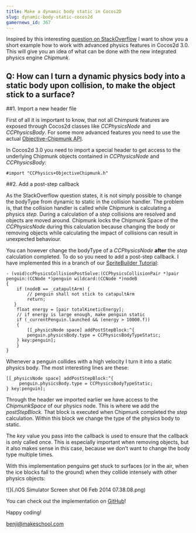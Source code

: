```yaml
---
title: Make a dynamic body static in Cocos2D
slug: dynamic-body-static-cocos2d
gamernews_id: 367
---
```


Inspired by this interesting [question on StackOverflow](http://stackoverflow.com/questions/21593519/how-to-make-a-dynamic-body-static-in-cocos2d-v3-0-with-chipmunk/21606421#21606421) I want to show you a short example how to work with advanced physics features in Cocos2d 3.0. This will give you an idea of what can be done with the new integrated physics engine *Chipmunk*.

## Q: How can I turn a dynamic physics body into a static body upon collision, to make the object stick to a surface?</span>

##1. Import a new header file

First of all it is important to know, that not all Chimpunk features are exposed through Cocos2d classes like *CCPhysicsNode* and *CCPhysicsBody*. For some more advanced features you need to use the actual [Objective-Chipmunk API](https://chipmunk-physics.net/release/Chipmunk-5.x/Objective-Chipmunk-5.3.5-Docs/index.html).

In Cocos2d 3.0 you need to import a special header to get access to the underlying Chipmunk objects contained in *CCPhysicsNode* and *CCPhysicsBody:*

    #import "CCPhysics+ObjectiveChipmunk.h"

##2. Add a post-step callback</span>

As the StackOverflow question states, it is not simply possible to change the bodyType from dynamic to static in the collision handler. The problem is, that the collision handler is called while Chipmunk is calculating a physics *step*. During a calculation of a *step* collisions are resolved and objects are moved around. Chipmunk locks the Chipmunk Space of the *CCPhysicsNode* during this calculation because changing the body or removing objects while calculating the impact of collisions can result in unexpected behaviour.

You can however change the bodyType of a *CCPhysicsNode* **after** the *step* calculation completed. To do so you need to add a post-step callback. I have implemented this in a branch of our [SpriteBuilder Tutorial](https://www.makeschool.com/tutorials/getting-started-with-spritebuilder/):

    - (void)ccPhysicsCollisionPostSolve:(CCPhysicsCollisionPair *)pair penguin:(CCNode *)penguin wildcard:(CCNode *)nodeB
    {
        if (nodeB == _catapultArm) {
            // penguin shall not stick to catapultArm
            return;
       }
        float energy = [pair totalKineticEnergy];
        // if energy is large enough, make penguin static
        if (_currentPenguin.launched && (energy > 10000.f))
        {
            [[_physicsNode space] addPostStepBlock:^{
    		penguin.physicsBody.type = CCPhysicsBodyTypeStatic;
    	} key:penguin];
        }
    }

Whenever a penguin collides with a high velocity I turn it into a static physics body. The most interesting lines are these:

    [[_physicsNode space] addPostStepBlock:^{
         penguin.physicsBody.type = CCPhysicsBodyTypeStatic;
    } key:penguin];

Through the header we imported earlier we have access to the *ChipmunkSpace* of our physics node. This is where we add the *postStepBlock.* That block is executed when Chipmunk completed the s*tep* calculation. Within this block we change the type of the physics body to static.

The *key* value you pass into the callback is used to ensure that the callback is only called once. This is especially important when removing objects, but it also makes sense in this case, because we don't want to change the body type multiple times.

With this implementation penguins get stuck to surfaces (or in the air, when the ice blocks fall to the ground) when they collide intensely with other physics objects:

![](./iOS Simulator Screen shot 06 Feb 2014 07.38.08.png)

You can check out the implementation on [GitHub](https://github.com/MakeSchool/PeevedPenguins-Spritebuilder/tree/change-chipmunk-bodytype)!

Happy coding!

benji@makeschool.com
